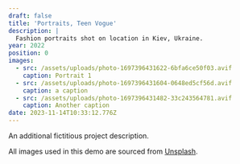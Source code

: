 ```yaml
---
draft: false
title: 'Portraits, Teen Vogue'
description: |
  Fashion portraits shot on location in Kiev, Ukraine.
year: 2022
position: 0
images:
  - src: /assets/uploads/photo-1697396431622-6bfa6ce50f03.avif
    caption: Portrait 1
  - src: /assets/uploads/photo-1697396431604-0648ed5cf56d.avif
    caption: a caption
  - src: /assets/uploads/photo-1697396431482-33c243564781.avif
    caption: Another caption
date: 2023-11-14T10:33:12.776Z
---
```

An additional fictitious project description.

All images used in this demo are sourced from [Unsplash](https://unsplash.com/).
